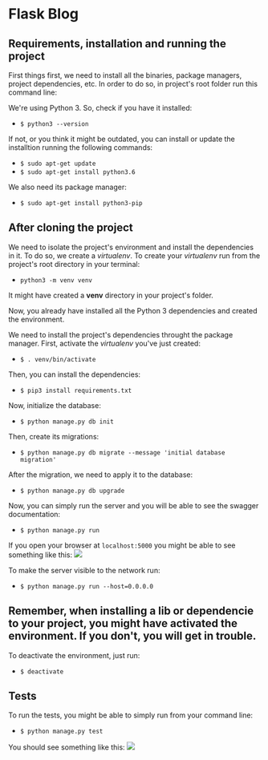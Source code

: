# Flask Blog
## Requirements, installation and running the project
First things first, we need to install all the binaries, package managers, project dependencies, etc. In order to do so, in project\'s root folder run this command line:

We're using Python 3. So, check if you have it installed:
* ` $ python3 --version `

If not, or you think it might be outdated, you can install or update the installtion running the following commands:
* ` $ sudo apt-get update `
* ` $ sudo apt-get install python3.6 `

We also need its package manager:
* ` $ sudo apt-get install python3-pip `

## After cloning the project

We need to isolate the project's environment and install the dependencies in it. To do so, we create a *virtualenv*. To create your *virtualenv* run from the project's root directory in your terminal:
* ` python3 -m venv venv `

It might have created a **venv** directory in your project's folder.

Now, you already have installed all the Python 3 dependencies and created the environment.

We need to install the project's dependencies throught the package manager. First, activate the *virtualenv* you've just created:
* ` $ . venv/bin/activate `

Then, you can install the dependencies:
* ` $ pip3 install requirements.txt `

Now, initialize the database:
* ` $ python manage.py db init `

Then, create its migrations:
* ` $ python manage.py db migrate --message 'initial database migration' `

After the migration, we need to apply it to the database:
* ` $ python manage.py db upgrade `

Now, you can simply run the server and you will be able to see the swagger documentation:
* ` $ python manage.py run `

If you open your browser at `localhost:5000` you might be able to see something like this:
<img src="https://cdn-images-1.medium.com/max/800/1*Us_S2WLR3AQAyfOvkzZ38Q.png" />

To make the server visible to the network run:
* ` $ python manage.py run --host=0.0.0.0 `

## Remember, when installing a lib or dependencie to your project, you might have activated the environment. If you don't, you will get in trouble.
To deactivate the environment, just run:
* ` $ deactivate `

## Tests
To run the tests, you might be able to simply run from your command line:
* ` $ python manage.py test `

You should see something like this:
<img src="https://cdn-images-1.medium.com/max/800/1*6_E40FN6IFz5EtwL1JqQTw.png"/>
